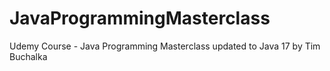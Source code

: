 # JavaProgrammingMasterclass
Udemy Course -  Java Programming Masterclass updated to Java 17 by Tim Buchalka
